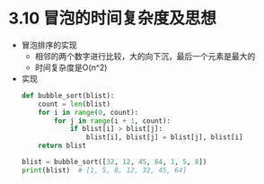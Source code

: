 # 3.10 冒泡的时间复杂度及思想

- 冒泡排序的实现
	- 相邻的两个数字进行比较，大的向下沉，最后一个元素是最大的
	- 时间复杂度是O(n^2)
- 实现
	```python
	def bubble_sort(blist):
	    count = len(blist)
	    for i in range(0, count):
	        for j in range(i + 1, count):
	            if blist[i] > blist[j]:
	                blist[i], blist[j] = blist[j], blist[i]
	    return blist
	
	blist = bubble_sort([32, 12, 45, 64, 1, 5, 8])
	print(blist)  # [1, 5, 8, 12, 32, 45, 64]
	``` 